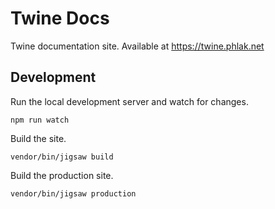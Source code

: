 Twine Docs
==========

Twine documentation site. Available at https://twine.phlak.net

Development
-----------

Run the local development server and watch for changes.

    npm run watch

Build the site.

    vendor/bin/jigsaw build
    
Build the production site.

    vendor/bin/jigsaw production
